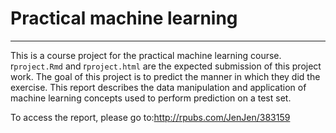 # Practical machine learning
***
This is a course project for the practical machine learning course. r`project.Rmd` and r`project.html` are the expected submission of this project work. The goal of this project is to predict the manner in which they did the exercise. This report describes the data manipulation and application of machine learning concepts used to perform prediction on a test set.

To access the report, please go to:http://rpubs.com/JenJen/383159
